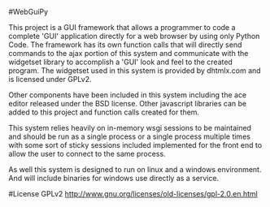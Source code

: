 #WebGuiPy

This project is a GUI framework that allows a programmer to code a complete 'GUI' application directly for a web browser by using only Python Code.  The framework has its own function calls that will directly send commands to the ajax portion of this system and communicate with the widgetset library to accomplish a 'GUI' look and feel to the created program.  The widgetset used in this system is provided by dhtmlx.com and is licensed under GPLv2.
    
Other components have been included in this system including the ace editor released under the BSD license.  Other javascript libraries can be added to this project and function calls created for them.
    
This system relies heavily on in-memory wsgi sessions to be maintained and should be run as a single process or a single process multiple times with some sort of sticky sessions included implemented for the front end to allow the user to connect to the same process.
    
As well this system is designed to run on linux and a windows environment.  And will include binaries for windows use directly as a service.
    
  

#License
GPLv2 
http://www.gnu.org/licenses/old-licenses/gpl-2.0.en.html
